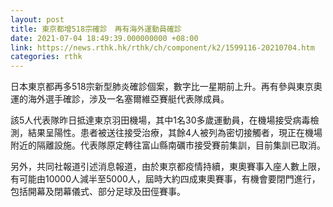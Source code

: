 ```yaml
---
layout: post
title: 東京都增518宗確診　再有海外運動員確診
date: 2021-07-04 18:49:39.000000000 +08:00
link: https://news.rthk.hk/rthk/ch/component/k2/1599116-20210704.htm
categories: rthk
---
```


日本東京都再多518宗新型肺炎確診個案，數字比一星期前上升。再有參與東京奧運的海外選手確診，涉及一名塞爾維亞賽艇代表隊成員。

該5人代表隊昨日抵達東京羽田機場，其中1名30多歲運動員，在機場接受病毒檢測，結果呈陽性。患者被送往接受治療，其餘4人被列為密切接觸者，現正在機場附近的隔離設施。代表隊原定轉往富山縣南礪市接受賽前集訓，目前集訓已取消。

另外，共同社報道引述消息報道，由於東京都疫情持續，東奧賽事入座人數上限，有可能由10000人減半至5000人，屆時大約四成東奧賽事，有機會要閉門進行，包括開幕及閉幕儀式、部分足球及田俓賽事。
